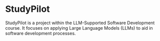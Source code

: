 # StudyPilot

StudyPilot is a project within the LLM-Supported Software Development course. It focuses on applying Large Language Models (LLMs) to aid in software development processes.
